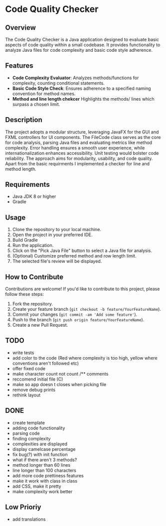 # Code Quality Checker

## Overview
The Code Quality Checker is a Java application designed to evaluate basic aspects of code quality within a small codebase. It provides functionality to analyze Java files for code complexity and basic code style adherence.

## Features
- **Code Complexity Evaluator**: Analyzes methods/functions for complexity, counting conditional statements.
- **Basic Code Style Check**: Ensures adherence to a specified naming convention for method names.
- **Method and line length chekcer** Highlights the methods/ lines which surpass a chosen limit.

## Description
The project adopts a modular structure, leveraging JavaFX for the GUI and FXML controllers for UI components. The FileCode class serves as the core for code analysis, parsing Java files and evaluating metrics like method complexity. Error handling ensures a smooth user experience, while internationalization enhances accessibility. Unit testing would bolster code reliability. The approach aims for modularity, usability, and code quality. Apart from the basic requirments I implemented a checker for line and method length.
## Requirements
- Java JDK 8 or higher
- Gradle 

## Usage
1. Clone the repository to your local machine.
2. Open the project in your preferred IDE.
3. Build Gradle
4. Run the application.
5. Click on the "Pick Java File" button to select a Java file for analysis.
6. (Optional) Customize preferred method and row length limit.
7. The selected file's review will be displayed.

## How to Contribute
Contributions are welcome! If you'd like to contribute to this project, please follow these steps:
1. Fork the repository.
2. Create your feature branch (`git checkout -b feature/YourFeatureName`).
3. Commit your changes (`git commit -am 'Add some feature'`).
4. Push to the branch (`git push origin feature/YourFeatureName`).
5. Create a new Pull Request.

## TODO
- write tests
- add color to the code (Red where complexity is too high, yellow where conventions aren't followed etc)
- offer fixed code
- make character count not count  /** comments
- reccomend initial file (C) 
- make so app doesn t closes when picking file
- remove debug prints
- rethink layout
## DONE
- create template
- adding code functionality
- parsing code
- finding complexity
- complexities are displayed
- display camelcase percentage
- fix bug(?) with init function
- what if there aren't 3 methods?
- method longer than 60 lines
- line longer than 100 characters
- add more code prettiness features
- make it work with class in class
- add CSS, make it pretty
- make complexity work better



## Low Prioriy
- add translations

  
